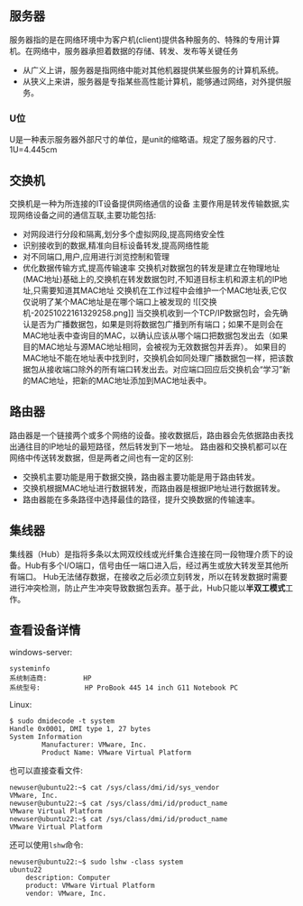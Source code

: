 ## 服务器
服务器指的是在网络环境中为客户机(client)提供各种服务的、特殊的专用计算机。在网络中，服务器承担着数据的存储、转发、发布等关键任务
- 从广义上讲，服务器是指网络中能对其他机器提供某些服务的计算机系统。
- 从狭义上来讲，服务器是专指某些高性能计算机，能够通过网络，对外提供服务。
### U位
U是一种表示服务器外部尺寸的单位，是unit的缩略语。规定了服务器的尺寸.
1U=4.445cm
## 交换机
交换机是一种为所连接的IT设备提供网络通信的设备
主要作用是转发传输数据,实现网络设备之间的通信互联,主要功能包括:
- 对网段进行分段和隔离,划分多个虚拟网段,提高网络安全性
- 识别接收到的数据,精准向目标设备转发,提高网络性能
- 对不同端口,用户,应用进行浏览控制和管理
- 优化数据传输方式,提高传输速率
交换机对数据包的转发是建立在物理地址(MAC地址)基础上的,交换机在转发数据包时,不知道目标主机和源主机的IP地址,只需要知道其MAC地址
交换机在工作过程中会维护一个MAC地址表,它仅仅说明了某个MAC地址是在哪个端口上被发现的
![[交换机-20251022161329258.png]]
当交换机收到一个TCP/IP数据包时，会先确认是否为广播数据包，如果是则将数据包广播到所有端口；如果不是则会在MAC地址表中查询目的MAC，以确认应该从哪个端口把数据包发出去（如果目的MAC地址与源MAC地址相同，会被视为无效数据包并丢弃）。
如果目的MAC地址不能在地址表中找到时，交换机会如同处理广播数据包一样，把该数据包从接收端口除外的所有端口转发出去。对应端口回应后交换机会“学习”新的MAC地址，把新的MAC地址添加到MAC地址表中。
## 路由器
路由器是一个链接两个或多个网络的设备。接收数据后，路由器会先依据路由表找出通往目的IP地址的最短路径，然后转发到下一地址。
路由器和交换机都可以在网络中传送转发数据，但是两者之间也有一定的区别:
- 交换机主要功能是用于数据交换，路由器主要功能是用于路由转发。
- 交换机根据MAC地址进行数据转发，而路由器是根据IP地址进行数据转发。
- 路由器能在多条路径中选择最佳的路径，提升交换数据的传输速率。
## 集线器
集线器（Hub）是指将多条以太网双绞线或光纤集合连接在同一段物理介质下的设备。Hub有多个I/O端口，信号由任一端口进入后，经过再生或放大转发至其他所有端口。
Hub无法储存数据，在接收之后必须立刻转发，所以在转发数据时需要进行冲突检测，防止产生冲突导致数据包丢弃。基于此，Hub只能以**半双工模式**工作。
## 查看设备详情
windows-server:
```
systeminfo
系统制造商:         HP
系统型号:           HP ProBook 445 14 inch G11 Notebook PC
```
Linux:
```
$ sudo dmidecode -t system
Handle 0x0001, DMI type 1, 27 bytes
System Information
        Manufacturer: VMware, Inc.
        Product Name: VMware Virtual Platform
```
也可以直接查看文件:
```
newuser@ubuntu22:~$ cat /sys/class/dmi/id/sys_vendor
VMware, Inc.
newuser@ubuntu22:~$ cat /sys/class/dmi/id/product_name
VMware Virtual Platform
newuser@ubuntu22:~$ cat /sys/class/dmi/id/product_name
VMware Virtual Platform
```
还可以使用`lshw`命令:
```
newuser@ubuntu22:~$ sudo lshw -class system
ubuntu22                    
    description: Computer
    product: VMware Virtual Platform
    vendor: VMware, Inc.
```

